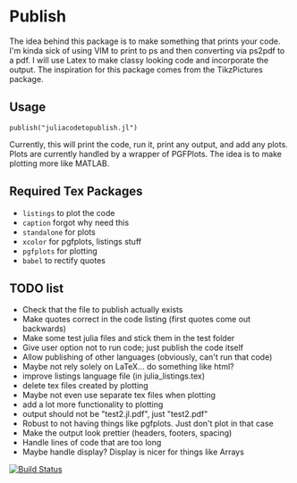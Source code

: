 # Publish

The idea behind this package is to make something that prints your code. I'm kinda sick of using VIM to print to ps and then converting via ps2pdf to a pdf. I will use Latex to make classy looking code and incorporate the output. The inspiration for this package comes from the TikzPictures package.

## Usage
```
publish("juliacodetopublish.jl")
```
Currently, this will print the code, run it, print any output, and add any plots.
Plots are currently handled by a wrapper of PGFPlots.
The idea is to make plotting more like MATLAB.

## Required Tex Packages
* `listings` to plot the code
* `caption` forgot why need this
* `standalone` for plots
* `xcolor` for pgfplots, listings stuff
* `pgfplots` for plotting
* `babel` to rectify quotes

## TODO list
* Check that the file to publish actually exists
* Make quotes correct in the code listing (first quotes come out backwards)
* Make some test julia files and stick them in the test folder
* Give user option not to run code; just publish the code itself
* Allow publishing of other languages (obviously, can't run that code)
* Maybe not rely solely on LaTeX... do something like html?
* improve listings language file (in julia_listings.tex)
* delete tex files created by plotting
* Maybe not even use separate tex files when plotting
* add a lot more functionality to plotting
* output should not be "test2.jl.pdf", just "test2.pdf"
* Robust to not having things like pgfplots. Just don't plot in that case
* Make the output look prettier (headers, footers, spacing)
* Handle lines of code that are too long
* Maybe handle display? Display is nicer for things like Arrays


[![Build Status](https://travis-ci.org/dressel/Publish.jl.svg?branch=master)](https://travis-ci.org/dressel/Publish.jl)
